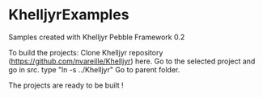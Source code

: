 # KhelljyrExamples
Samples created with Khelljyr Pebble Framework 0.2

To build the projects:
    Clone Khelljyr repository (https://github.com/nvareille/Khelljyr) here.
    Go to the selected project and go in src.
    type "ln -s ../Khelljyr"
    Go to parent folder.

The projects are ready to be built !